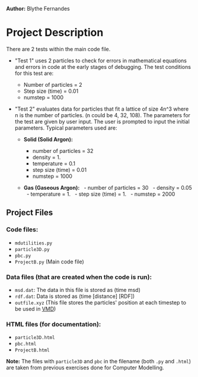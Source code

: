 **Author:** Blythe Fernandes

# Project Description

There are 2 tests within the main code file.

- "Test 1" uses 2 particles to check for errors in mathematical equations and errors in code at the early stages of debugging. The test conditions for this test are:
  - Number of particles = 2
  - Step size (time) = 0.01
  - numstep = 1000

- "Test 2" evaluates data for particles that fit a lattice of size 4n^3 where n is the number of particles. (n could be 4, 32, 108). The parameters for the test are given by user input. The user is prompted to input the initial parameters. Typical parameters used are:

  - **Solid (Solid Argon):**
    - number of particles = 32
    - density = 1.
    - temperature = 0.1
    - step size (time) = 0.01
    - numstep = 1000

  - **Gas (Gaseous Argon):**
    - number of particles = 30
    - density = 0.05
    - temperature = 1.
    - step size (time) = 1.
    - numstep = 2000

## Project Files

### Code files:
- `mdutilities.py`
- `particle3D.py`
- `pbc.py`
- `ProjectB.py` (Main code file)

### Data files (that are created when the code is run):
- `msd.dat`: The data in this file is stored as (time msd)
- `rdf.dat`: Data is stored as (time \[distance\] \[RDF\])
- `outfile.xyz` (This file stores the particles' position at each timestep to be used in [VMD](https://www.ks.uiuc.edu/Research/vmd/))

### HTML files (for documentation):
- `particle3D.html`
- `pbc.html`
- `ProjectB.html`

**Note:** The files with `particle3D` and `pbc` in the filename (both `.py` and `.html`) are taken from previous exercises done for Computer Modelling.